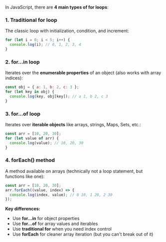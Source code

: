 In JavaScript, there are **4 main types of for loops**:

### 1. **Traditional for loop**
The classic loop with initialization, condition, and increment:

```javascript
for (let i = 0; i < 5; i++) {
  console.log(i); // 0, 1, 2, 3, 4
}
```

### 2. **for...in loop**
Iterates over the **enumerable properties** of an object (also works with array indices):

```javascript
const obj = { a: 1, b: 2, c: 3 };
for (let key in obj) {
  console.log(key, obj[key]); // a 1, b 2, c 3
}
```

### 3. **for...of loop**
Iterates over **iterable objects** like arrays, strings, Maps, Sets, etc.:

```javascript
const arr = [10, 20, 30];
for (let value of arr) {
  console.log(value); // 10, 20, 30
}
```

### 4. **forEach() method**
A method available on arrays (technically not a loop statement, but functions like one):

```javascript
const arr = [10, 20, 30];
arr.forEach((value, index) => {
  console.log(index, value); // 0 10, 1 20, 2 30
});
```

**Key differences:**
- Use **for...in** for object properties
- Use **for...of** for array values and iterables
- Use **traditional for** when you need index control
- Use **forEach** for cleaner array iteration (but you can't break out of it)
